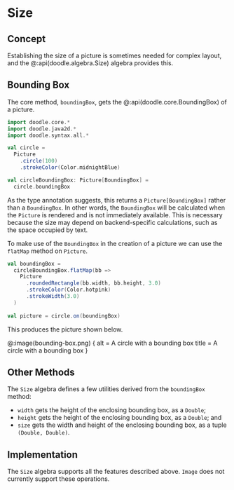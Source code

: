 # Size

## Concept

Establishing the size of a picture is sometimes needed for complex layout, and the @:api(doodle.algebra.Size) algebra provides this.

## Bounding Box

The core method, `boundingBox`, gets the @:api(doodle.core.BoundingBox) of a picture.

```scala mdoc:silent
import doodle.core.*
import doodle.java2d.*
import doodle.syntax.all.*

val circle =
  Picture
    .circle(100)
    .strokeColor(Color.midnightBlue)

val circleBoundingBox: Picture[BoundingBox] =
  circle.boundingBox
```

As the type annotation suggests, this returns a `Picture[BoundingBox]` rather than a `BoundingBox`. 
In other words, the `BoundingBox` will be calculated when the `Picture` is rendered and is not immediately available.
This is necessary because the size may depend on backend-specific calculations, such as the space occupied by text.

To make use of the `BoundingBox` in the creation of a picture we can use the `flatMap` method on `Picture`.

```scala mdoc
val boundingBox =
  circleBoundingBox.flatMap(bb => 
    Picture
      .roundedRectangle(bb.width, bb.height, 3.0)
      .strokeColor(Color.hotpink)
      .strokeWidth(3.0)
  )
  
val picture = circle.on(boundingBox)
```

This produces the picture shown below.

@:image(bounding-box.png) {
  alt = A circle with a bounding box
  title = A circle with a bounding box
}


## Other Methods

The `Size` algebra defines a few utilities derived from the `boundingBox` method:

* `width` gets the height of the enclosing bounding box, as a `Double`;
* `height` gets the height of the enclosing bounding box, as a `Double`; and
* `size` gets the width and height of the enclosing bounding box, as a tuple `(Double, Double)`.


## Implementation

The `Size` algebra supports all the features described above. `Image` does not currently support these operations.
